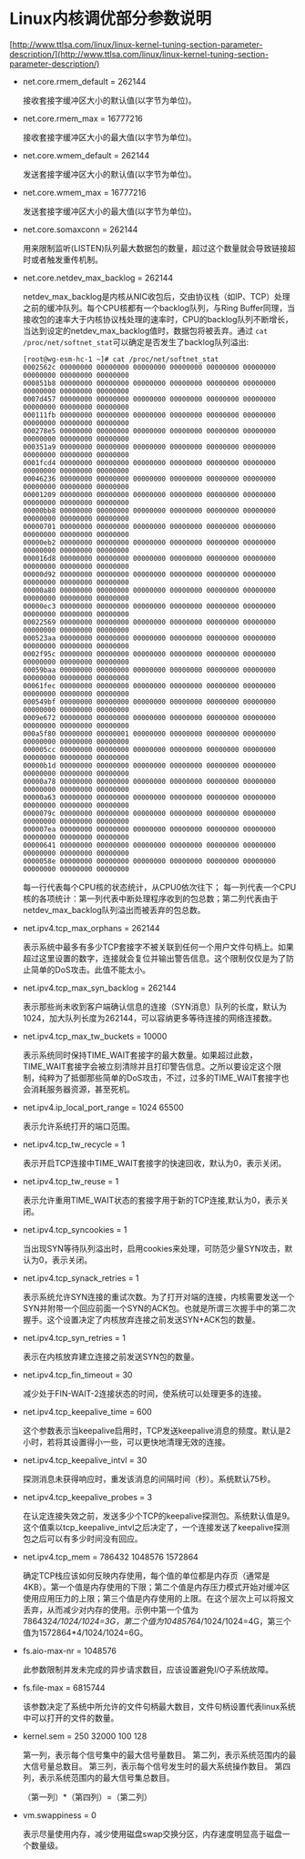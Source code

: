 # Linux内核调优部分参数说明 #

[http://www.ttlsa.com/linux/linux-kernel-tuning-section-parameter-description/](http://www.ttlsa.com/linux/linux-kernel-tuning-section-parameter-description/)

- net.core.rmem_default = 262144

	接收套接字缓冲区大小的默认值(以字节为单位)。

- net.core.rmem_max = 16777216

	接收套接字缓冲区大小的最大值(以字节为单位)。

- net.core.wmem_default = 262144

	发送套接字缓冲区大小的默认值(以字节为单位)。

- net.core.wmem_max = 16777216

	发送套接字缓冲区大小的最大值(以字节为单位)。

- net.core.somaxconn = 262144

	用来限制监听(LISTEN)队列最大数据包的数量，超过这个数量就会导致链接超时或者触发重传机制。

- net.core.netdev_max_backlog = 262144

	netdev_max_backlog是内核从NIC收包后，交由协议栈（如IP、TCP）处理之前的缓冲队列。每个CPU核都有一个backlog队列，与Ring Buffer同理，当接收包的速率大于内核协议栈处理的速率时，CPU的backlog队列不断增长，当达到设定的netdev_max_backlog值时，数据包将被丢弃。通过 `cat /proc/net/softnet_stat`可以确定是否发生了backlog队列溢出:

	```
	[root@wg-esm-hc-1 ~]# cat /proc/net/softnet_stat
	0002562c 00000000 00000000 00000000 00000000 00000000 00000000 00000000 00000000 00000000
	000851b8 00000000 00000000 00000000 00000000 00000000 00000000 00000000 00000000 00000000
	0007d457 00000000 00000000 00000000 00000000 00000000 00000000 00000000 00000000 00000000
	000111fb 00000000 00000000 00000000 00000000 00000000 00000000 00000000 00000000 00000000
	000278e5 00000000 00000000 00000000 00000000 00000000 00000000 00000000 00000000 00000000
	000351a9 00000000 00000000 00000000 00000000 00000000 00000000 00000000 00000000 00000000
	0001fcd4 00000000 00000000 00000000 00000000 00000000 00000000 00000000 00000000 00000000
	00046236 00000000 00000000 00000000 00000000 00000000 00000000 00000000 00000000 00000000
	00001209 00000000 00000000 00000000 00000000 00000000 00000000 00000000 00000000 00000000
	00000bb8 00000000 00000000 00000000 00000000 00000000 00000000 00000000 00000000 00000000
	00000701 00000000 00000000 00000000 00000000 00000000 00000000 00000000 00000000 00000000
	00000eb2 00000000 00000000 00000000 00000000 00000000 00000000 00000000 00000000 00000000
	000016d8 00000000 00000000 00000000 00000000 00000000 00000000 00000000 00000000 00000000
	00000d92 00000000 00000000 00000000 00000000 00000000 00000000 00000000 00000000 00000000
	00000a80 00000000 00000000 00000000 00000000 00000000 00000000 00000000 00000000 00000000
	00000ec3 00000000 00000000 00000000 00000000 00000000 00000000 00000000 00000000 00000000
	00022569 00000000 00000000 00000000 00000000 00000000 00000000 00000000 00000000 00000000
	000523aa 00000000 00000000 00000000 00000000 00000000 00000000 00000000 00000000 00000000
	0002f95c 00000000 00000000 00000000 00000000 00000000 00000000 00000000 00000000 00000000
	00059baa 00000000 00000000 00000000 00000000 00000000 00000000 00000000 00000000 00000000
	00061fec 00000000 00000000 00000000 00000000 00000000 00000000 00000000 00000000 00000000
	000549bf 00000000 00000000 00000000 00000000 00000000 00000000 00000000 00000000 00000000
	0009e672 00000000 00000000 00000000 00000000 00000000 00000000 00000000 00000000 00000000
	000a5f80 00000000 00000001 00000000 00000000 00000000 00000000 00000000 00000000 00000000
	000005cc 00000000 00000000 00000000 00000000 00000000 00000000 00000000 00000000 00000000
	00000b1d 00000000 00000000 00000000 00000000 00000000 00000000 00000000 00000000 00000000
	00000a78 00000000 00000000 00000000 00000000 00000000 00000000 00000000 00000000 00000000
	00000a63 00000000 00000000 00000000 00000000 00000000 00000000 00000000 00000000 00000000
	0000079c 00000000 00000000 00000000 00000000 00000000 00000000 00000000 00000000 00000000
	000007ea 00000000 00000000 00000000 00000000 00000000 00000000 00000000 00000000 00000000
	00000641 00000000 00000000 00000000 00000000 00000000 00000000 00000000 00000000 00000000
	0000058e 00000000 00000000 00000000 00000000 00000000 00000000 00000000 00000000 00000000
	```

	每一行代表每个CPU核的状态统计，从CPU0依次往下； 每一列代表一个CPU核的各项统计：第一列代表中断处理程序收到的包总数；第二列代表由于netdev_max_backlog队列溢出而被丢弃的包总数。

- net.ipv4.tcp_max_orphans = 262144

	表示系统中最多有多少TCP套接字不被关联到任何一个用户文件句柄上。如果超过这里设置的数字，连接就会复位并输出警告信息。这个限制仅仅是为了防止简单的DoS攻击。此值不能太小。

- net.ipv4.tcp_max_syn_backlog = 262144

	表示那些尚未收到客户端确认信息的连接（SYN消息）队列的长度，默认为1024，加大队列长度为262144，可以容纳更多等待连接的网络连接数。
 
- net.ipv4.tcp_max_tw_buckets = 10000

	表示系统同时保持TIME_WAIT套接字的最大数量。如果超过此数，TIME_WAIT套接字会被立刻清除并且打印警告信息。之所以要设定这个限制，纯粹为了抵御那些简单的DoS攻击，不过，过多的TIME_WAIT套接字也会消耗服务器资源，甚至死机。

- net.ipv4.ip_local_port_range = 1024 65500

	表示允许系统打开的端口范围。

- net.ipv4.tcp_tw_recycle = 1
 
	表示开启TCP连接中TIME_WAIT套接字的快速回收，默认为0，表示关闭。

- net.ipv4.tcp_tw_reuse = 1

	表示允许重用TIME_WAIT状态的套接字用于新的TCP连接,默认为0，表示关闭。

- net.ipv4.tcp_syncookies = 1

	当出现SYN等待队列溢出时，启用cookies来处理，可防范少量SYN攻击，默认为0，表示关闭。

- net.ipv4.tcp_synack_retries = 1

	表示系统允许SYN连接的重试次数。为了打开对端的连接，内核需要发送一个SYN并附带一个回应前面一个SYN的ACK包。也就是所谓三次握手中的第二次握手。这个设置决定了内核放弃连接之前发送SYN+ACK包的数量。

- net.ipv4.tcp_syn_retries = 1

	表示在内核放弃建立连接之前发送SYN包的数量。

- net.ipv4.tcp_fin_timeout = 30

	减少处于FIN-WAIT-2连接状态的时间，使系统可以处理更多的连接。

- net.ipv4.tcp_keepalive_time = 600

	这个参数表示当keepalive启用时，TCP发送keepalive消息的频度。默认是2小时，若将其设置得小一些，可以更快地清理无效的连接。

- net.ipv4.tcp_keepalive_intvl = 30

	探测消息未获得响应时，重发该消息的间隔时间（秒）。系统默认75秒。

- net.ipv4.tcp_keepalive_probes = 3
 
	在认定连接失效之前，发送多少个TCP的keepalive探测包。系统默认值是9。这个值乘以tcp_keepalive_intvl之后决定了，一个连接发送了keepalive探测包之后可以有多少时间没有回应。

- net.ipv4.tcp_mem = 786432 1048576 1572864

	确定TCP栈应该如何反映内存使用，每个值的单位都是内存页（通常是4KB）。第一个值是内存使用的下限；第二个值是内存压力模式开始对缓冲区使用应用压力的上限；第三个值是内存使用的上限。在这个层次上可以将报文丢弃，从而减少对内存的使用。示例中第一个值为786432*4/1024/1024=3G，第二个值为1048576*4/1024/1024=4G，第三个值为1572864*4/1024/1024=6G。

- fs.aio-max-nr = 1048576

	此参数限制并发未完成的异步请求数目，应该设置避免I/O子系统故障。

- fs.file-max = 6815744

	该参数决定了系统中所允许的文件句柄最大数目，文件句柄设置代表linux系统中可以打开的文件的数量。

- kernel.sem = 250 32000 100 128

	第一列，表示每个信号集中的最大信号量数目。
	第二列，表示系统范围内的最大信号量总数目。
	第三列，表示每个信号发生时的最大系统操作数目。
	第四列，表示系统范围内的最大信号集总数目。
	
	（第一列）*（第四列）=（第二列）

- vm.swappiness = 0

	表示尽量使用内存，减少使用磁盘swap交换分区，内存速度明显高于磁盘一个数量级。
